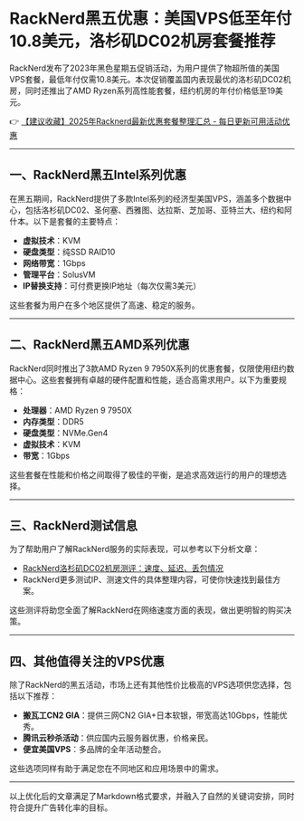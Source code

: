 # RackNerd黑五优惠：美国VPS低至年付10.8美元，洛杉矶DC02机房套餐推荐

RackNerd发布了2023年黑色星期五促销活动，为用户提供了物超所值的美国VPS套餐，最低年付仅需10.8美元。本次促销覆盖国内表现最优的洛杉矶DC02机房，同时还推出了AMD Ryzen系列高性能套餐，纽约机房的年付价格低至19美元。

👉 [【建议收藏】2025年Racknerd最新优惠套餐整理汇总 - 每日更新可用活动优惠](https://bit.ly/Rack_Nerd)

---

## 一、RackNerd黑五Intel系列优惠

在黑五期间，RackNerd提供了多款Intel系列的经济型美国VPS，涵盖多个数据中心，包括洛杉矶DC02、圣何塞、西雅图、达拉斯、芝加哥、亚特兰大、纽约和阿什本。以下是套餐的主要特点：

- **虚拟技术**：KVM
- **硬盘类型**：纯SSD RAID10
- **网络带宽**：1Gbps
- **管理平台**：SolusVM
- **IP替换支持**：可付费更换IP地址（每次仅需3美元）

这些套餐为用户在多个地区提供了高速、稳定的服务。

---

## 二、RackNerd黑五AMD系列优惠

RackNerd同时推出了3款AMD Ryzen 9 7950X系列的优惠套餐，仅限使用纽约数据中心。这些套餐拥有卓越的硬件配置和性能，适合高需求用户。以下为重要规格：

- **处理器**：AMD Ryzen 9 7950X
- **内存类型**：DDR5
- **硬盘类型**：NVMe.Gen4
- **虚拟技术**：KVM
- **带宽**：1Gbps

这些套餐在性能和价格之间取得了极佳的平衡，是追求高效运行的用户的理想选择。

---

## 三、RackNerd测试信息

为了帮助用户了解RackNerd服务的实际表现，可以参考以下分析文章：

- [RackNerd洛杉矶DC02机房测评：速度、延迟、丢包情况](https://bit.ly/Rack_Nerd)
- RackNerd更多测试IP、测速文件的具体整理内容，可使你快速找到最佳方案。

这些测评将助您全面了解RackNerd在网络速度方面的表现，做出更明智的购买决策。

---

## 四、其他值得关注的VPS优惠

除了RackNerd的黑五活动，市场上还有其他性价比极高的VPS选项供您选择，包括以下推荐：

- **搬瓦工CN2 GIA**：提供三网CN2 GIA+日本软银，带宽高达10Gbps，性能优秀。
- **腾讯云秒杀活动**：供应国内云服务器优惠，价格亲民。
- **便宜美国VPS**：多品牌的全年活动整合。

这些选项同样有助于满足您在不同地区和应用场景中的需求。

---

以上优化后的文章满足了Markdown格式要求，并融入了自然的关键词安排，同时符合提升广告转化率的目标。